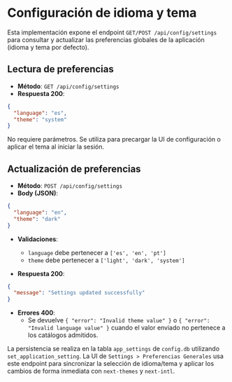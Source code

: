 ﻿# Configuración de idioma y tema

Esta implementación expone el endpoint `GET/POST /api/config/settings` para consultar y actualizar las preferencias globales de la aplicación (idioma y tema por defecto).

## Lectura de preferencias

- **Método**: `GET /api/config/settings`
- **Respuesta 200**:

```json
{
  "language": "es",
  "theme": "system"
}
```

No requiere parámetros. Se utiliza para precargar la UI de configuración o aplicar el tema al iniciar la sesión.

## Actualización de preferencias

- **Método**: `POST /api/config/settings`
- **Body (JSON)**:

```json
{
  "language": "en",
  "theme": "dark"
}
```

- **Validaciones**:
  - `language` debe pertenecer a `['es', 'en', 'pt']`
  - `theme` debe pertenecer a `['light', 'dark', 'system']`

- **Respuesta 200**:

```json
{
  "message": "Settings updated successfully"
}
```

- **Errores 400**:
  - Se devuelve `{ "error": "Invalid theme value" }` o `{ "error": "Invalid language value" }` cuando el valor enviado no pertenece a los catálogos admitidos.

La persistencia se realiza en la tabla `app_settings` de `config.db` utilizando `set_application_setting`. La UI de `Settings > Preferencias Generales` usa este endpoint para sincronizar la selección de idioma/tema y aplicar los cambios de forma inmediata con `next-themes` y `next-intl`.
